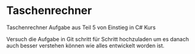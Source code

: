 # Taschenrechner
Taschenrechner Aufgabe aus Teil 5 von Einstieg in C# Kurs

Versuch die Aufgabe in Git schritt für Schritt hochzuladen um es danach auch besser verstehen können wie alles entwickelt worden ist.
